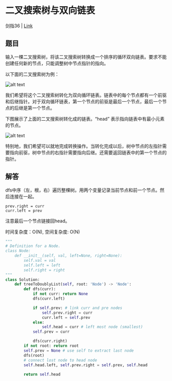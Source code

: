 # 二叉搜索树与双向链表
剑指36 | [Link](https://leetcode-cn.com/problems/er-cha-sou-suo-shu-yu-shuang-xiang-lian-biao-lcof/)

## 题目
输入一棵二叉搜索树，将该二叉搜索树转换成一个排序的循环双向链表。要求不能创建任何新的节点，只能调整树中节点指针的指向。

以下面的二叉搜索树为例：

![alt text](https://assets.leetcode.com/uploads/2018/10/12/bstdlloriginalbst.png "Binary Tree")

我们希望将这个二叉搜索树转化为双向循环链表。链表中的每个节点都有一个前驱和后继指针。对于双向循环链表，第一个节点的前驱是最后一个节点，最后一个节点的后继是第一个节点。

下图展示了上面的二叉搜索树转化成的链表。“head” 表示指向链表中有最小元素的节点。

![alt text](https://assets.leetcode.com/uploads/2018/10/12/bstdllreturndll.png "Linked list")

特别地，我们希望可以就地完成转换操作。当转化完成以后，树中节点的左指针需要指向前驱，树中节点的右指针需要指向后继。还需要返回链表中的第一个节点的指针。

## 解答
dfs中序（左，根，右）遍历整棵树。用两个变量记录当前节点和前一个节点。然后连接在一起。
```
prev.right = curr
curr.left = prev
```
注意最后一个节点链接回head。

时间复杂度：O(N), 空间复杂度: O(N)
```python
"""
# Definition for a Node.
class Node:
    def __init__(self, val, left=None, right=None):
        self.val = val
        self.left = left
        self.right = right
"""
class Solution:
    def treeToDoublyList(self, root: 'Node') -> 'Node':
        def dfs(curr):
            if not curr: return None
            dfs(curr.left)

            if self.prev: # link curr and pre nodes
                self.prev.right = curr
                curr.left = self.prev
            else:
                self.head = curr # left most node (smallest)
            self.prev = curr

            dfs(curr.right)
        if not root: return root
        self.prev = None # use self to extract last node
        dfs(root)
        # connect lost node to head node
        self.head.left, self.prev.right = self.prev, self.head
        
        return self.head
```